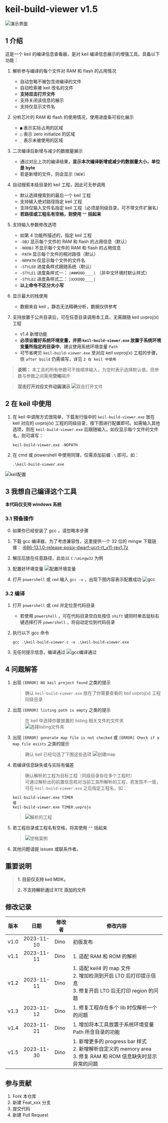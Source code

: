 # keil-build-viewer v1.5

![演示界面](images/main.png)

## 1 介绍
这是一个 keil 的编译信息查看器，是对 keil 编译信息展示的增强工具。具备以下功能：
1.  解析参与编译的每个文件对 RAM 和 flash 的占用情况
    - 自动忽略不被包含进编译的文件
    - 自动检索被 keil 改名的文件
    - **支持双击打开文件**
    - 支持关闭该信息的展示
    - 支持仅显示文件名

2.  分析芯片的 RAM 和 flash 的使用情况，使用进度条可视化展示
    - `■` 表示实际占用的区域
    - `□` 表示 zero initialize 的区域
    - `_` 表示未被使用的区域

3.  二次编译后新增与减少的数据量展示
    - 通过对比上次的编译结果，**显示本次编译新增或减少的数据量大小，单位是 byte**
    - 若是新增的文件，则会显示 `[NEW]`

4.  自动搜索本级目录的 keil 工程，因此可无参调用
    - 默认选择搜索到的最后一个 keil 工程
    - 支持输入绝对路径指定 keil 工程
    - 支持仅输入文件名指定 keil 工程（必须是同级目录，可不带文件扩展名）
    - **若路径或工程名有空格，则使用 `""` 括起来**

5.  支持输入参数修改选项
    - 如第 4 功能所描述的，指定 keil 工程
    - `-OBJ`     显示每个文件的 RAM 和 flash 的占用信息（默认）
    - `-NOOBJ`   不显示每个文件的 RAM 和 flash 的占用信息
    - `-PATH`    显示每个文件的相对路径（默认）
    - `-NOPATH`  仅显示每个文件的文件名
    - `-STYLE0`  进度条样式跟随系统（默认）
    - `-STYLE1`  进度条样式一： `|###OOO____|` （非中文环境时默认样式）
    - `-STYLE2`  进度条样式二： `|XXXOOO____|`
    - **以上命令不区分大小写**

6.  显示最大的栈使用
    - 数据来自 keil ，静态无法精确分析，数据仅供参考

7.  支持放置于公共目录后，可在任意目录调用本工具，无需跟随 keil uvproj(x) 工程
    - v1.4 新增功能
    - **必须设置好系统环境变量，并把 `keil-build-viewer.exe` 放置于系统环境变量所指定的目录中**，建议使用系统环境变量 `Path`
    - 可节省拷贝 `keil-build-viewer.exe` 至对应 keil uvproj(x) 工程的步骤，但 `after build` 仍需填写，详见 `2 在 keil 中使用`

> **说明：** 本工具的所有参数可不按顺序输入，为空时表示选择默认值，但参数与参数之间需用**空格**隔开

> **双击打开对应文件动画演示**
![双击打开文件](images/open_file.gif)

## 2 在 keil 中使用
1.  在 keil 中调用方式很简单，下载发行版中的 `keil-build-viewer.exe` 放在 keil 对应的 uvproj(x) 工程的同级目录，按下图进行配置即可。如需输入其他选项，则在 `keil-build-viewer.exe` 后跟随输入。如仅显示每个文件的文件名，则可填写：<br>
    ```
    keil-build-viewer.exe -NOPATH
    ```

2.  在 cmd 或 powershell 中使用同理，仅需添加前缀 `.\` 即可。如：<br>
    ```
    .\keil-build-viewer.exe
    ```
![keil配置](images/user_command.png)


## 3 我想自己编译这个工具
**本代码仅支持 windows 系统**
### 3.1 预备操作
0.  如果你已经安装了 gcc ，请忽略本步骤
1.  下载 gcc 编译器，为了考虑兼容性，这里提供一个 32 位的 mingw 下载链接： [i686-13.1.0-release-posix-dwarf-ucrt-rt_v11-rev1.7z](https://github.com/niXman/mingw-builds-binaries/releases/download/13.1.0-rt_v11-rev1/i686-13.1.0-release-posix-dwarf-ucrt-rt_v11-rev1.7z)
2.  解压后放在任意路径，此处以 `C:\mingw32` 为例
3.  配置好环境变量
    ![配置环境变量](images/path_config.png)

4.  打开 `powershell` 或 `cmd` 输入 `gcc -v` ，出现下图内容表示配置成功
    ![gcc](images/gcc.png)

### 3.2 编译
1.  打开 `powershell` 或 `cmd` 并定位至代码目录
    - 若使用 `powershell` ，可在代码目录空白处按住 `shift` 键同时单击鼠标右键选择打开 `powershell` ，将自动定位到代码目录

2.  执行以下 gcc 命令
    ```
    gcc .\keil-build-viewer.c -o .\keil-build-viewer.exe
    ```
3.  无任何提示信息，编译通过
    ![gcc编译通过](images/gcc_compile.png)


## 4 问题解答
1.  出现 `[ERROR] NO keil project found` 之类的提示
    > 确认 `keil-build-viewer.exe` 放在了你需要查看的 keil uvproj(x) 工程同级目录

2.  出现 `[ERROR] listing path is empty` 之类的提示
    > 在 keil 中选择你要放置的 listing 相关文件的文件夹
    ![选择listing文件夹](images/select_listing_folder.png)

3.  出现 `[ERROR] generate map file is not checked` 或 `[ERROR] Check if a map file exists` 之类的提示
    > 确认 keil 已经勾选了下图这些选项
    ![创建map](images/create_map.png)

4.  若编译信息缺失或与实际有偏差
    > 确认解析的工程为目标工程（同级目录存在多个工程时）<br>
    > 可通过解析出的前置信息核对当前工具所解析的工程，若发现不一致，可在 `keil-build-viewer.exe` 之后指定工程名，如：
    ```
    keil-build-viewer.exe TIMER
    或
    keil-build-viewer.exe TIMER.uvprojx
    ```
    > ![解析的工程](images/keil_project_name.png)

5.  若工程目录或工程名有空格，将其使用 `""` 括起来
    > ![空格案例](images/space_example.png)

6.  其他问题请提 issues 或联系作者。


## 重要说明
> **1. 目前仅支持 keil MDK。**
>
> **2. 不支持解析通过 RTE 添加的文件**


## 修改记录
| 版本 |     日期    |修改者        |修改内容                                            |
|:----:|:----------:|--------------|---------------------------------------------------|
| v1.0 | 2023-11-10 | Dino         | 初版发布                                           |
| v1.1 | 2023-11-11 | Dino         | 1. 适配 RAM 和 ROM 的解析                          |
| v1.2 | 2023-11-11 | Dino         | 1. 适配 keil4 的 map 文件<br>2. 增加检测到开启 LTO 后打印提示信息<br>3. 修复开启 LTO 后无打印 region 的问题  |
| v1.3 | 2023-11-12 | Dino         | 1. 修复工程存在多个 lib 时仅解析一个的问题           |
| v1.4 | 2023-11-21 | Dino         | 1. 增加将本工具放置于系统环境变量 Path 所含目录的功能 |
| v1.5 | 2023-11-30 | Dino         | 1. 新增更多的 progress bar 样式<br>2. 新增解析自定义的 memory area<br>3. 修复 RAM 和 ROM 信息缺失时显示异常的问题 |


## 参与贡献
1.  Fork 本仓库
2.  新建 Feat_xxx 分支
3.  提交代码
4.  新建 Pull Request


